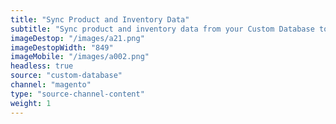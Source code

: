 ```yaml
---
title: "Sync Product and Inventory Data"
subtitle: "Sync product and inventory data from your Custom Database to Magento."
imageDestop: "/images/a21.png"
imageDestopWidth: "849"
imageMobile: "/images/a002.png"
headless: true
source: "custom-database"
channel: "magento"
type: "source-channel-content"
weight: 1
---
```

